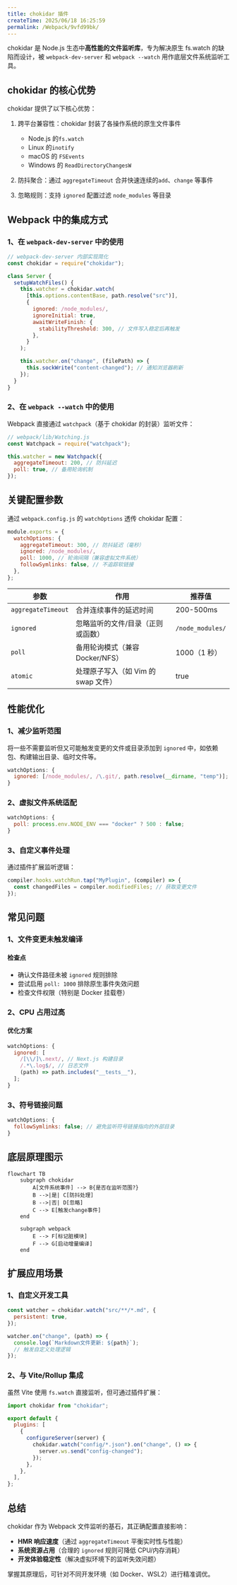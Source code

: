 ```yaml
---
title: chokidar 插件
createTime: 2025/06/18 16:25:59
permalink: /Webpack/9vfd99bk/
---
```


chokidar 是 Node.js 生态中**高性能的文件监听库**，专为解决原生 fs.watch 的缺陷而设计，被 `webpack-dev-server` 和 `webpack --watch` 用作底层文件系统监听工具。

## chokidar 的核心优势

chokidar 提供了以下核心优势：

1. 跨平台兼容性：chokidar 封装了各操作系统的原生文件事件

   - Node.js 的`fs.watch`
   - Linux 的`inotify`
   - macOS 的 `FSEvents`
   - Windows 的 `ReadDirectoryChangesW`

2. 防抖聚合：通过 `aggregateTimeout` 合并快速连续的`add`、`change` 等事件

3. 忽略规则：支持 `ignored` 配置过滤 `node_modules` 等目录

## Webpack 中的集成方式

### 1、在 `webpack-dev-server` 中的使用

```javascript
// webpack-dev-server 内部实现简化
const chokidar = require("chokidar");

class Server {
  setupWatchFiles() {
    this.watcher = chokidar.watch(
      [this.options.contentBase, path.resolve("src")],
      {
        ignored: /node_modules/,
        ignoreInitial: true,
        awaitWriteFinish: {
          stabilityThreshold: 300, // 文件写入稳定后再触发
        },
      }
    );

    this.watcher.on("change", (filePath) => {
      this.sockWrite("content-changed"); // 通知浏览器刷新
    });
  }
}
```

### 2、在 `webpack --watch` 中的使用

Webpack 直接通过 `watchpack`（基于 chokidar 的封装）监听文件：

```javascript
// webpack/lib/Watching.js
const Watchpack = require("watchpack");

this.watcher = new Watchpack({
  aggregateTimeout: 200, // 防抖延迟
  poll: true, // 备用轮询机制
});
```

## 关键配置参数

通过 `webpack.config.js` 的 `watchOptions` 透传 chokidar 配置：

```javascript
module.exports = {
  watchOptions: {
    aggregateTimeout: 300, // 防抖延迟（毫秒）
    ignored: /node_modules/,
    poll: 1000, // 轮询间隔（兼容虚拟文件系统）
    followSymlinks: false, // 不追踪软链接
  },
};
```

| **参数**           | **作用**                            | **推荐值**       |
| ------------------ | ----------------------------------- | ---------------- |
| `aggregateTimeout` | 合并连续事件的延迟时间              | 200-500ms        |
| `ignored`          | 忽略监听的文件/目录（正则或函数）   | `/node_modules/` |
| `poll`             | 备用轮询模式（兼容 Docker/NFS）     | 1000（1 秒）     |
| `atomic`           | 处理原子写入（如 Vim 的 swap 文件） | true             |

## 性能优化

### 1、减少监听范围

将一些不需要监听但又可能触发变更的文件或目录添加到 `ignored` 中，如依赖包、构建输出目录、临时文件等。

```javascript
watchOptions: {
  ignored: [/node_modules/, /\.git/, path.resolve(__dirname, "temp")];
}
```

### 2、虚拟文件系统适配

```javascript
watchOptions: {
  poll: process.env.NODE_ENV === "docker" ? 500 : false;
}
```

### 3、自定义事件处理

通过插件扩展监听逻辑：

```javascript
compiler.hooks.watchRun.tap("MyPlugin", (compiler) => {
  const changedFiles = compiler.modifiedFiles; // 获取变更文件
});
```

## 常见问题

### 1、文件变更未触发编译

#### 检查点

- 确认文件路径未被 `ignored` 规则排除
- 尝试启用 `poll: 1000` 排除原生事件失效问题
- 检查文件权限（特别是 Docker 挂载卷）

### 2、CPU 占用过高

#### 优化方案

```javascript
watchOptions: {
  ignored: [
    /[\\/]\.next/, // Next.js 构建目录
    /.*\.log$/, // 日志文件
    (path) => path.includes("__tests__"),
  ];
}
```

### 3、符号链接问题

```javascript
watchOptions: {
  followSymlinks: false; // 避免监听符号链接指向的外部目录
}
```

## 底层原理图示

```mermaid
flowchart TB
    subgraph chokidar
        A[文件系统事件] --> B{是否在监听范围?}
        B -->|是| C[防抖处理]
        B -->|否| D[忽略]
        C --> E[触发change事件]
    end

    subgraph webpack
        E --> F[标记脏模块]
        F --> G[启动增量编译]
    end
```

## 扩展应用场景

### 1、自定义开发工具

```javascript
const watcher = chokidar.watch("src/**/*.md", {
  persistent: true,
});

watcher.on("change", (path) => {
  console.log(`Markdown文件更新: ${path}`);
  // 触发自定义处理逻辑
});
```

### 2、与 Vite/Rollup 集成

虽然 Vite 使用 `fs.watch` 直接监听，但可通过插件扩展：

```javascript
import chokidar from "chokidar";

export default {
  plugins: [
    {
      configureServer(server) {
        chokidar.watch("config/*.json").on("change", () => {
          server.ws.send("config-changed");
        });
      },
    },
  ],
};
```

## 总结

chokidar 作为 Webpack 文件监听的基石，其正确配置直接影响：

- **HMR 响应速度**（通过 `aggregateTimeout` 平衡实时性与性能）
- **系统资源占用**（合理的 `ignored` 规则可降低 CPU/内存消耗）
- **开发体验稳定性**（解决虚拟环境下的监听失效问题）

掌握其原理后，可针对不同开发环境（如 Docker、WSL2）进行精准调优。
